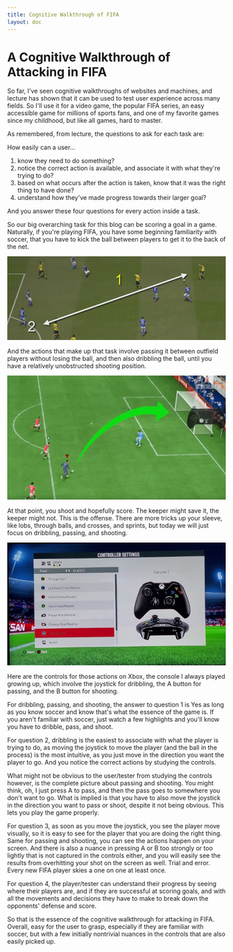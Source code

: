 ```yaml
---
title: Cognitive Walkthrough of FIFA
layout: doc
---
```


# A Cognitive Walkthrough of Attacking in FIFA

So far, I've seen cognitive walkthroughs of websites and machines, and lecture has shown that it can be used to test user experience across many fields. So I'll use it for a video game, the popular FIFA series, an easy accessible game for millions of sports fans, and one of my favorite games since my childhood, but like all games, hard to master.

As remembered, from lecture, the questions to ask for each task are:

How easily can a user...

1. know they need to do something?
2. notice the correct action is available, and
   associate it with what they're trying to do?
3. based on what occurs after the action is taken,
   know that it was the right thing to have done?
4. understand how they've made progress towards
   their larger goal?

And you answer these four questions for every action inside a task.

So our big overarching task for this blog can be scoring a goal in a game. Naturally, if you're playing FIFA, you have some beginning familiarity with soccer, that you have to kick the ball between players to get it to the back of the net.

![Passing](/../assets/images/fifapassing.jpg)

And the actions that make up that task involve passing it between outfield players without losing the ball, and then also dribbling the ball, until you have a relatively unobstructed shooting position.

![Shooting](/../assets/images/fifashooting.jpeg)

At that point, you shoot and hopefully score. The keeper might save it, the keeper might not. This is the offense. There are more tricks up your sleeve, like lobs, through balls, and crosses, and sprints, but today we will just focus on dribbling, passing, and shooting.

![Controls](/../assets/images/fifacontrols.jpg)

Here are the controls for those actions on Xbox, the console I always played growing up, which involve the joystick for dribbling, the A button for passing, and the B button for shooting.

For dribbling, passing, and shooting, the answer to question 1 is Yes as long as you know soccer and know that's what the essence of the game is. If you aren't familiar with soccer, just watch a few highlights and you'll know you have to dribble, pass, and shoot.

For question 2, dribbling is the easiest to associate with what the player is trying to do, as moving the joystick to move the player (and the ball in the process) is the most intuitive, as you just move in the direction you want the player to go. And you notice the correct actions by studying the controls.

What might not be obvious to the user/tester from studying the controls however, is the complete picture about passing and shooting. You might think, oh, I just press A to pass, and then the pass goes to somewhere you don't want to go. What is implied is that you have to also move the joystick in the direction you want to pass or shoot, despite it not being obvious. This lets you play the game properly.

For question 3, as soon as you move the joystick, you see the player move visually, so it is easy to see for the player that you are doing the right thing. Same for passing and shooting, you can see the actions happen on your screen. And there is also a nuance in pressing A or B too strongly or too lightly that is not captured in the controls either, and you will easily see the results from overhitting your shot on the screen as well. Trial and error. Every new FIFA player skies a one on one at least once.

For question 4, the player/tester can understand their progress by seeing where their players are, and if they are successful at scoring goals, and with all the movements and decisions they have to make to break down the opponents' defense and score.

So that is the essence of the cognitive walkthrough for attacking in FIFA. Overall, easy for the user to grasp, especially if they are familiar with soccer, but with a few initially nontrivial nuances in the controls that are also easily picked up.

